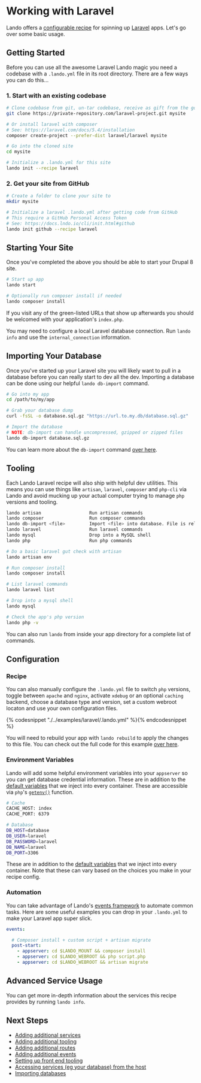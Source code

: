 Working with Laravel
====================

Lando offers a [configurable recipe](./../recipes/laravel.md) for spinning up [Laravel](https://laravel.com/) apps. Let's go over some basic usage.

<!-- toc -->

Getting Started
---------------

Before you can use all the awesome Laravel Lando magic you need a codebase with a `.lando.yml` file in its root directory. There are a few ways you can do this...

### 1. Start with an existing codebase

```bash
# Clone codebase from git, un-tar codebase, receive as gift from the gods, etc.
git clone https://private-repository.com/laravel-project.git mysite

# Or install laravel with composer
# See: https://laravel.com/docs/5.4/installation
composer create-project --prefer-dist laravel/laravel mysite

# Go into the cloned site
cd mysite

# Initialize a .lando.yml for this site
lando init --recipe laravel
```

### 2. Get your site from GitHub

```bash
# Create a folder to clone your site to
mkdir mysite

# Initialize a laravel .lando.yml after getting code from GitHub
# This require a GitHub Personal Access Token
# See: https://docs.lndo.io/cli/init.html#github
lando init github --recipe laravel
```

Starting Your Site
------------------

Once you've completed the above you should be able to start your Drupal 8 site.

```bash
# Start up app
lando start

# Optionally run composer install if needed
lando composer install
```

If you visit any of the green-listed URLs that show up afterwards you should be welcomed with your application's `index.php`.

You may need to configure a local Laravel database connection. Run `lando info` and use the `internal_connection` information.

Importing Your Database
-----------------------

Once you've started up your Laravel site you will likely want to pull in a database before you can really start to dev all the dev. Importing a database can be done using our helpful `lando db-import` command.

```bash
# Go into my app
cd /path/to/my/app

# Grab your database dump
curl -fsSL -o database.sql.gz "https://url.to.my.db/database.sql.gz"

# Import the database
# NOTE: db-import can handle uncompressed, gzipped or zipped files
lando db-import database.sql.gz
```

You can learn more about the `db-import` command [over here](./db-import.md).

Tooling
-------

Each Lando Laravel recipe will also ship with helpful dev utilities. This means you can use things like `artisan`, `laravel`, `composer` and `php-cli` via Lando and avoid mucking up your actual computer trying to manage `php` versions and tooling.

```bash
lando artisan                  Run artisan commands
lando composer                 Run composer commands
lando db-import <file>         Import <file> into database. File is relative to approot.
lando laravel                  Run laravel commands
lando mysql                    Drop into a MySQL shell
lando php                      Run php commands
```

```bash
# Do a basic laravel gut check with artisan
lando artisan env

# Run composer install
lando composer install

# List laravel commands
lando laravel list

# Drop into a mysql shell
lando mysql

# Check the app's php version
lando php -v
```

You can also run `lando` from inside your app directory for a complete list of commands.

Configuration
-------------

### Recipe

You can also manually configure the `.lando.yml` file to switch `php` versions, toggle between `apache` and `nginx`, activate `xdebug` or an optional `caching` backend, choose a database type and version, set a custom webroot locaton and use your own configuration files.

{% codesnippet "./../examples/laravel/.lando.yml" %}{% endcodesnippet %}

You will need to rebuild your app with `lando rebuild` to apply the changes to this file. You can check out the full code for this example [over here](https://github.com/kalabox/lando/tree/master/examples/laravel).

### Environment Variables

Lando will add some helpful environment variables into your `appserver` so you can get database credential information. These are in addition to the [default variables](./../config/services.md#environment) that we inject into every container. These are accessible via `php`'s [`getenv()`](http://php.net/manual/en/function.getenv.php) function.

```bash
# Cache
CACHE_HOST: index
CACHE_PORT: 6379

# Database
DB_HOST=database
DB_USER=laravel
DB_PASSWORD=laravel
DB_NAME=laravel
DB_PORT=3306
```

These are in addition to the [default variables](./../config/services.md#environment) that we inject into every container. Note that these can vary based on the choices you make in your recipe config.

### Automation

You can take advantage of Lando's [events framework](./../config/events.md) to automate common tasks. Here are some useful examples you can drop in your `.lando.yml` to make your Laravel app super slick.

```yml
events:

  # Composer install + custom script + artisan migrate
  post-start:
    - appserver: cd $LANDO_MOUNT && composer install
    - appserver: cd $LANDO_WEBROOT && php script.php
    - appserver: cd $LANDO_WEBROOT && artisan migrate

```

Advanced Service Usage
----------------------

You can get more in-depth information about the services this recipe provides by running `lando info`.

Next Steps
----------

*   [Adding additional services](./../tutorials/setup-additional-tooling.md)
*   [Adding additional tooling](./../tutorials/setup-additional-tooling.md)
*   [Adding additional routes](./../config/proxy.md)
*   [Adding additional events](./../config/events.md)
*   [Setting up front end tooling](./../tutorials/frontend.md)
*   [Accessing services (eg your database) from the host](./../tutorials/frontend.md)
*   [Importing databases](./../tutorials/db-import.md)
